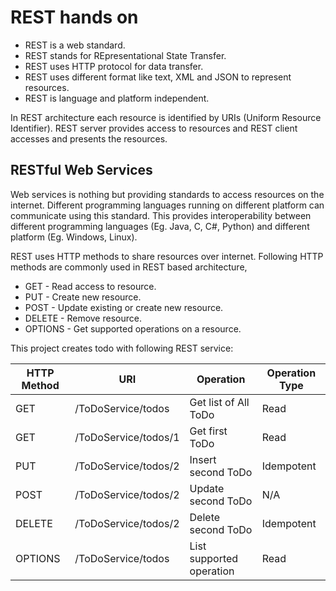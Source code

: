 # REST hands on

*   REST is a web standard.
*   REST stands for REpresentational State Transfer.
*   REST uses HTTP protocol for data transfer.
*   REST uses different format like text, XML and JSON to represent resources.
*   REST is language and platform independent.

In REST architecture each resource is identified by URIs (Uniform Resource Identifier).
REST server provides access to resources and REST client accesses and presents the resources.

## RESTful Web Services

Web services is nothing but providing standards to access resources on the internet. Different programming languages running on different platform can communicate using this standard. This provides interoperability between different programming languages (Eg. Java, C, C#, Python) and different platform (Eg. Windows, Linux).

REST uses HTTP methods to share resources over internet. Following HTTP methods are commonly used in REST based architecture,

*   GET - Read access to resource.
*   PUT - Create new resource.
*   POST - Update existing or create new resource.
*   DELETE - Remove resource.
*   OPTIONS - Get supported operations on a resource.

This project creates todo with following REST service:

HTTP Method | URI                  | Operation                | Operation Type
------------|----------------------|--------------------------|---------------
GET         | /ToDoService/todos   | Get list of All ToDo     | Read
GET         | /ToDoService/todos/1 | Get first ToDo           | Read
PUT         | /ToDoService/todos/2 | Insert second ToDo       | Idempotent
POST        | /ToDoService/todos/2 | Update second ToDo       | N/A
DELETE      | /ToDoService/todos/2 | Delete second ToDo       | Idempotent
OPTIONS     | /ToDoService/todos   | List supported operation | Read
